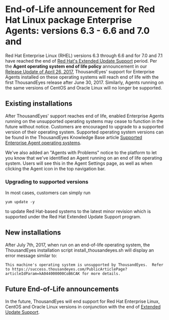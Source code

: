 # End-of-Life announcement for Red Hat Linux package Enterprise Agents: versions 6.3 - 6.6 and 7.0 and

Red Hat Enterprise Linux \(RHEL\) versions 6.3 through 6.6 and for 7.0 and 7.1 have reached the end of [Red Hat's Extended Update Support](https://access.redhat.com/support/policy/updates/errata#Extended_Life_Cycle_Phase) period.  Per the **Agent operating system end of life policy** announcement in our [Release Update of April 26, 2017](https://success.thousandeyes.com/PublicArticlePage?articleIdParam=kA044000000CoAXCA0), ThousandEyes' support for Enterprise Agents installed on these operating systems will reach end of life with the first ThousandEyes release after June 30, 2017.  Similarly, Agents running on the same versions of CentOS and Oracle Linux will no longer be supported.

## Existing installations

After ThousandEyes' support reaches end of life, enabled Enterprise Agents running on the unsupported operating systems may cease to function in the future without notice. Customers are encouraged to upgrade to a supported version of their operating system.  Supported operating system versions can be found in the ThousandEyes Knowledge Base article [Supported Enterprise Agent operating systems](https://success.thousandeyes.com/PublicArticlePage?articleIdParam=kA0E0000000CmnoKAC).

We've also added an "Agents with Problems" notice to the platform to let you know that we've identified an Agent running on an end of life operating system.  Users will see this in the Agent Settings page, as well as when clicking the Agent icon in the top navigation bar.

### Upgrading to supported versions

In most cases, customers can simply run

```text
yum update -y
```

to update Red Hat-based systems to the latest minor revision which is supported under the Red Hat Extended Update Support program.

## New installations

After July 7th, 2017, when run on an end-of-life operating system, the ThousandEyes installation script install\_thousandeyes.sh will display an error message similar to:

```text
This machine's operating system is unsupported by ThousandEyes.  Refer to https://success.thousandeyes.com/PublicArticlePage?articleIdParam=kA044000000CoB6CAK for more details.
```

## Future End-of-Life announcements

In the future, ThousandEyes will end support for Red Hat Enterprise Linux, CentOS and Oracle Linux versions in conjunction with the end of [Extended Update Support](https://access.redhat.com/support/policy/updates/errata#Extended_Life_Cycle_Phase).

